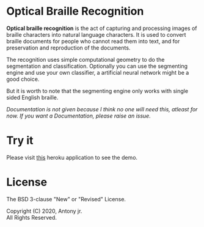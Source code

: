 # Optical Braille Recognition

**Optical braille recognition** is the act of capturing and processing images of braille characters into natural language characters. It is used to convert braille documents for people who cannot read them into text, and for preservation and reproduction of the documents. 

The recognition uses simple computational geometry to do the segmentation and classification.
Optionally you can use the segmenting engine and use your own classifier, a artificial neural network might be a good choice.

But it is worth to note that the segmenting engine only works with single sided English braille.

*Documentation is not given because I think no one will need this, atleast for now.
If you want a Documentation, please raise an issue.*

# Try it

Please visit [this](https://opticalbraillerecognition-demo.herokuapp.comm) heroku application to see the demo.

# License

The BSD 3-clause "New" or "Revised" License.

Copyright (C) 2020, Antony jr.   
All Rights Reserved.
